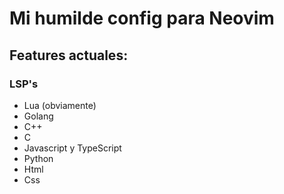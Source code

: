# Mi humilde config para Neovim

## Features actuales:

### LSP's

- Lua (obviamente)
- Golang
- C++
- C
- Javascript y TypeScript
- Python
- Html
- Css

